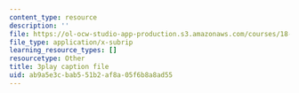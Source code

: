 ```yaml
---
content_type: resource
description: ''
file: https://ol-ocw-studio-app-production.s3.amazonaws.com/courses/18-086-mathematical-methods-for-engineers-ii-spring-2006/ab9a5e3cbab551b2af8a05f6b8a8ad55_HHwDX-3IPT0.vtt
file_type: application/x-subrip
learning_resource_types: []
resourcetype: Other
title: 3play caption file
uid: ab9a5e3c-bab5-51b2-af8a-05f6b8a8ad55
---
```

